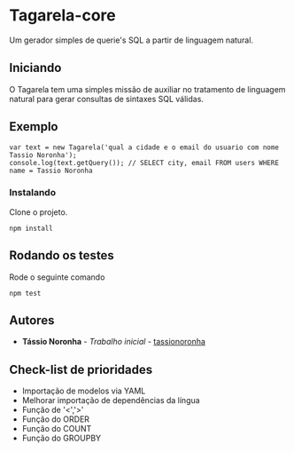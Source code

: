 # Tagarela-core

Um gerador simples de querie's SQL a partir de linguagem natural.

## Iniciando

O Tagarela tem uma simples missão de auxiliar no tratamento de linguagem natural para gerar consultas de sintaxes SQL válidas.

## Exemplo

```
var text = new Tagarela('qual a cidade e o email do usuario com nome Tassio Noronha');
console.log(text.getQuery()); // SELECT city, email FROM users WHERE name = Tassio Noronha
```

### Instalando

Clone o projeto.

```
npm install
```

## Rodando os testes

Rode o seguinte comando

```
npm test
```

## Autores

* **Tássio Noronha** - *Trabalho inicial* - [tassionoronha](https://github.com/tassionoronha)


## Check-list de prioridades

* Importação de modelos via YAML
* Melhorar importação de dependências da língua
* Função de '<','>'
* Função do ORDER
* Função do COUNT
* Função do GROUPBY
